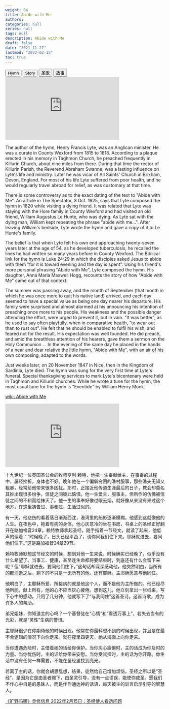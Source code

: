 ```yaml
---
weight: 04
title: Abide with Me
authors: 
categories: null
series: null
tags: null
description: Abide with Me
draft: false
date: "2021-11-27"
lastmod: "2022-02-15"
toc: true
---
```




<!--more-->

<!-- Tab links -->
<div class="tab">
  <button class="tablinks active" onclick="tablabel(event, 'english1')">Hymn</button>
  <button class="tablinks" onclick="tablabel(event, 'english2')">Story</button>
  <button class="tablinks" onclick="tablabel(event, 'chinese1')">圣歌</button>
  <button class="tablinks" onclick="tablabel(event, 'chinese2')">故事</button>
</div>

<!-- Tab content -->
<div id="english1" class="tabcontent" style="display:block">

<iframe width="360" height="200" src="https://www.youtube.com/embed/8YorYVEixAk" title="Abide With Me" frameborder="0" allow="accelerometer; autoplay; clipboard-write; encrypted-media; gyroscope; picture-in-picture" allowfullscreen></iframe>

</div>

<div id="english2" class="tabcontent" style="display:block">

The author of the hymn, Henry Francis Lyte, was an Anglican minister. He was a curate in County Wexford from 1815 to 1818. According to a plaque erected in his memory in Taghmon Church, he preached frequently in Killurin Church, about nine miles from there. During that time the rector of Killurin Parish, the Reverend Abraham Swanne, was a lasting influence on Lyte's life and ministry. Later he was vicar of All Saints' Church in Brixham, Devon, England. For most of his life Lyte suffered from poor health, and he would regularly travel abroad for relief, as was customary at that time.

There is some controversy as to the exact dating of the text to "Abide with Me". An article in The Spectator, 3 Oct. 1925, says that Lyte composed the hymn in 1820 while visiting a dying friend. It was related that Lyte was staying with the Hore family in County Wexford and had visited an old friend, William Augustus Le Hunte, who was dying. As Lyte sat with the dying man, William kept repeating the phrase "abide with me…". After leaving William's bedside, Lyte wrote the hymn and gave a copy of it to Le Hunte's family.

The belief is that when Lyte felt his own end approaching twenty-seven years later at the age of 54, as he developed tuberculosis, he recalled the lines he had written so many years before in County Wexford. The Biblical link for the hymn is Luke 24:29 in which the disciples asked Jesus to abide with them "for it is toward evening and the day is spent". Using his friend's more personal phrasing "Abide with Me", Lyte composed the hymn. His daughter, Anna Maria Maxwell Hogg, recounts the story of how "Abide with Me" came out of that context:

The summer was passing away, and the month of September (that month in which he was once more to quit his native land) arrived, and each day seemed to have a special value as being one day nearer his departure. His family were surprised and almost alarmed at his announcing his intention of preaching once more to his people. His weakness and the possible danger attending the effort, were urged to prevent it, but in vain. "It was better", as he used to say often playfully, when in comparative health, "to wear out than to rust out". He felt that he should be enabled to fulfil his wish, and feared not for the result. His expectation was well founded. He did preach, and amid the breathless attention of his hearers, gave them a sermon on the Holy Communion ... In the evening of the same day he placed in the hands of a near and dear relative the little hymn, "Abide with Me", with an air of his own composing, adapted to the words.

Just weeks later, on 20 November 1847 in Nice, then in the Kingdom of Sardinia, Lyte died. The hymn was sung for the very first time at Lyte's funeral. Special thanksgiving services to mark Lyte's bicentenary were held in Taghmon and Killurin churches. While he wrote a tune for the hymn, the most usual tune for the hymn is "Eventide" by William Henry Monk.

<a href = "https://en.wikipedia.org/wiki/Abide_with_Me#:~:text=%22Abide%20with%20Me%22%20is%20a,Eventide%22%20by%20William%20Henry%20Monk.">wiki: Abide with Me</a>
</div>

<div id="chinese1" class="tabcontent" style="display:block">

<iframe width="360" height="200" src="https://www.youtube.com/embed/XoXhmfyjF0c" title="与我同住" frameborder="0" allow="accelerometer; autoplay; clipboard-write; encrypted-media; gyroscope; picture-in-picture" allowfullscreen></iframe>
</div>

<div id="chinese2" class="tabcontent" style="display:block">

十九世纪一位英国圣公会的牧师亨利‧赖特，他把一生奉献给主，在事奉的过程中，屡经挫折，身体也不好。晚年他在一个偏僻穷困的渔村服事，那些渔夫无知又粗暴，经常给他带来很多困扰。那时，正接近他传道生涯最后的日子，教会却莫名其妙出现很多纷争，信徒之间彼此恼恨。他一生爱主，服事主，但所作的仿佛被信徒之间的不和而给抹灭了。他一生的事奉好像过眼云烟，就好像从来没有来过这个地方，在这里祷告过、事奉过、生活过似的。

有一天，他悲伤的看着落日渐渐西沈，港湾里的船影逐渐模糊，他感到这就像他的人生。在夜色中，拖着有病的身体，他心灰意冷的坐在书房，书桌上的圣经正好翻开在路加福音24章。赖特牧师拿起圣经，随手指着一节经文，就读了起来，他低声的读着：“时候晚了，日头已经平西了，请你同我们住下来。耶稣就进去，要同他们住下。”这是路加福音24章29节。

赖特牧师默想这节经文的时候，想到对他一生来说，时候确实已经晚了，似乎没有什么希望了。当事工、健康，甚至连生命都将要结束时，到底还有什么会留下来呢？但“耶稣就进去，要同他们住下。”这句话却深深感动他，他突然明白，当所有的都消逝之后，剩下的不只是一无所有的他，还有耶稣。主耶稣愿意与他同住。

他明白了，主耶稣所爱、所接纳的就是他这个人，而不是他为主所做的。他已经尽他所能，献上所有，他的心不应当灰心疲倦。想到这儿，他立刻拿出一张纸来，写下心中的感动。只用了几分钟，他就写下了“与我同住”这首圣诗。这首诗歌，成为许多人的帮助。

弟兄姐妹，你知道主的心吗？一个基督徒在“心情”和“看透万事上”，若失去当有的光彩，就是“灵性”生病的警讯。

主耶稣很少在你期待他的时候出现。他常在你最料想不到的时候出现，并且是在最不合逻辑的情况下向你走来。就在夜里四更天，祂从海面上向你走来。

当你遭遇危险时，主借着祂的话给你保护。当你灰心疲倦时，主的话成为你及时的力量。当你忧伤时，主的话给你带来安慰。当你受试探时，主的话为你开路。你生活中没有任何一样需要，不能在圣经里找到亮光。

若离了主的话，你就会胡思乱想，结果，徒然给自己增加烦恼。圣经之所以是“圣经”，是因为它是由圣者赐下，由圣灵引导，没有一点谬误，能使你成圣。愿我们不作心中自是的愚昧人，而是作作通达神的话语，每天被主的训言启示引导的智慧人。

<a href = "https://r.729ly.net/devotionals/devotionals-mw/devotionals-mw-mw220215">《旷野吗哪》灵修信息 2022年2月15日：圣经使人看透问题</a>
</div>
